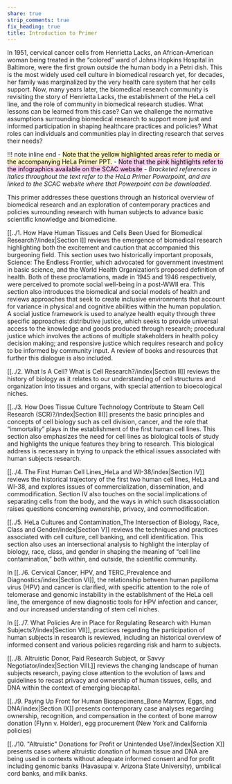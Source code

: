 ```yaml
---
share: true
strip_comments: true
fix_heading: true
title: Introduction to Primer
---
```


In 1951, cervical cancer cells from Henrietta Lacks, an African-American woman being treated in the “colored” ward of Johns Hopkins Hospital in Baltimore, were the first grown outside the human body in a Petri dish. This is the most widely used cell culture in biomedical research yet, for decades, her family was marginalized by the very health care system that her cells support. Now, many years later, the biomedical research community is revisiting the story of Henrietta Lacks, the establishment of the HeLa cell line, and the role of community in biomedical research studies. What lessons can be learned from this case? Can we challenge the normative assumptions surrounding biomedical research to support more just and informed participation in shaping healthcare practices and policies? What roles can individuals and communities play in directing research that serves their needs?

!!! note inline end
	- <mark style="background: #FFF3A3A6;">Note that the yellow highlighted areas refer to media or the accompanying HeLa Primer PPT.</mark>
	- <mark style="background: #FFB8EBA6;">Note that the pink hightlights refer to the infographics available on the SCAC website</mark>
	- *Bracketed references in italics throughout the text refer to the HeLa Primer Powerpoint, and are linked to the SCAC website where that Powerpoint can be downloaded.*

This primer addresses these questions through an historical overview of biomedical research and an exploration of contemporary practices and policies surrounding research with human subjects to advance basic scientific knowledge and biomedicine.

[[../1. How Have Human Tissues and Cells Been Used for Biomedical Research?/index|Section I]] reviews the emergence of biomedical research highlighting both the excitement and caution that accompanied this burgeoning field. This section uses two historically important proposals, Science: The Endless Frontier, which advocated for government investment in basic science, and the World Health Organization’s proposed definition of health. Both of these proclamations, made in 1945 and 1946 respectively, were perceived to promote social well-being in a post-WWII era. This section also introduces the biomedical and social models of health and reviews approaches that seek to create inclusive environments that account for variance in physical and cognitive abilities within the human population. A social justice framework is used to analyze health equity through three specific approaches: distributive justice, which seeks to provide universal access to the knowledge and goods produced through research; procedural justice which involves the actions of multiple stakeholders in health policy decision making; and responsive justice which requires research and policy to be informed by community input. A review of books and resources that further this dialogue is also included.

[[../2. What Is A Cell? What is Cell Research?/index|Section II]] reviews the history of biology as it relates to our understanding of cell structures and organization into tissues and organs, with special attention to bioecological niches.

[[../3. How Does Tissue Culture Technology Contribute to Steam Cell Research (SCR)?/index|Section III]] presents the basic principles and concepts of cell biology such as cell division, cancer, and the role that “immortality” plays in the establishment of the first human cell lines. This section also emphasizes the need for cell lines as biological tools of study and highlights the unique features they bring to research. This biological address is necessary in trying to unpack the ethical issues associated with human subjects research.

[[../4. The First Human Cell Lines_HeLa and WI-38/index|Section IV]] reviews the historical trajectory of the first two human cell lines, HeLa and WI-38, and explores issues of commercialization, dissemination, and commodification. Section IV also touches on the social implications of separating cells from the body, and the ways in which such disassociation raises questions concerning ownership, privacy, and commodification.

[[../5. HeLa Cultures and Contamination_The Intersection of Biology, Race, Class and Gender/index|Section V]] reviews the techniques and practices associated with cell culture, cell banking, and cell identification. This section also uses an intersectional analysis to highlight the interplay of biology, race, class, and gender in shaping the meaning of “cell line contamination,” both within, and outside, the scientific community.

In [[../6. Cervical Cancer, HPV, and TERC_Prevalence and Diagnostics/index|Section VI]], the relationship between human papilloma virus (HPV) and cancer is clarified, with specific attention to the role of telomerase and genomic instability in the establishment of the HeLa cell line, the emergence of new diagnostic tools for HPV infection and cancer, and our increased understanding of stem cell niches.

In [[../7. What Policies Are in Place for Regulating Research with Human Subjects?/index|Section VII]], practices regarding the participation of human subjects in research is reviewed, including an historical overview of informed consent and various policies regarding risk and harm to subjects.

[[../8. Altruistic Donor, Paid Research Subject, or Savvy Negotiator/index|Section VIII.]] reviews the changing landscape of human subjects research, paying close attention to the evolution of laws and guidelines to recast privacy and ownership of human tissues, cells, and DNA within the context of emerging biocapital.

[[../9. Paying Up Front for Human Biospecimens_Bone Marrow, Eggs, and DNA/index|Section IX]] presents contemporary case analyses regarding ownership, recognition, and compensation in the context of bone marrow donation (Flynn v. Holder), egg procurement (New York and California policies)

[[../10. "Altruistic" Donations for Profit or Unintended Use?/index|Section X]] presents cases where altruistic donation of human tissue and DNA are being used in contexts without adequate informed consent and for profit including genomic banks (Havasupai v. Arizona State University), umbilical cord banks, and milk banks.